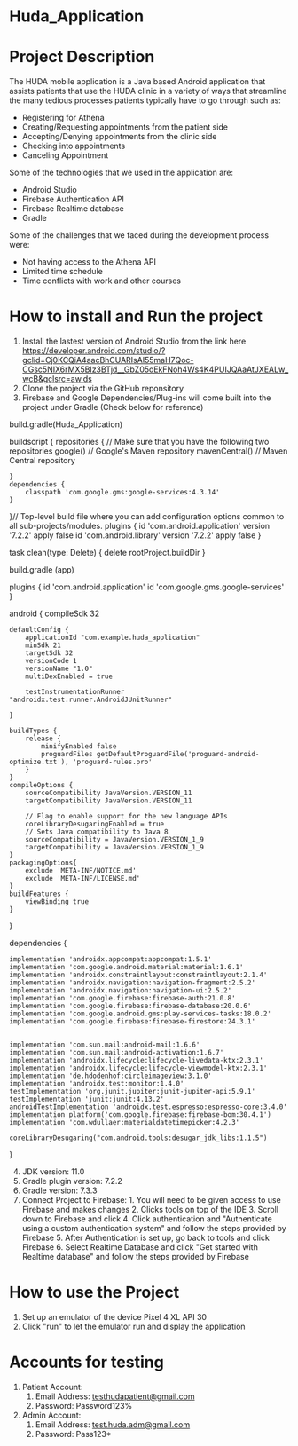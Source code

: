 # Huda_Application

# Project Description

The HUDA mobile application is a Java based Android application that assists patients that use the HUDA clinic in a variety of ways that 
streamline the many tedious processes patients typically have to go through such as:
  - Registering for Athena
  - Creating/Requesting appointments from the patient side
  - Accepting/Denying appointments from the clinic side
  - Checking into appointments
  - Canceling Appointment

Some of the technologies that we used in the application are:
  - Android Studio
  - Firebase Authentication API
  - Firebase Realtime database
  - Gradle
  
Some of the challenges that we faced during the development process were:
  - Not having access to the Athena API
  - Limited time schedule
  - Time conflicts with work and other courses
 
# How to install and Run the project
  1. Install the lastest version of Android Studio from the link here 
  https://developer.android.com/studio/?gclid=Cj0KCQiA4aacBhCUARIsAI55maH7Qoc-CGsc5NIX6rMX5BIz3BTjd__GbZ05oEkFNoh4Ws4K4PUIJQAaAtJXEALw_wcB&gclsrc=aw.ds
  2. Clone the project via the GitHub reponsitory 
  3. Firebase and Google Dependencies/Plug-ins will come built into the project under Gradle (Check below for reference)
  
  build.gradle(Huda_Application)
  
  buildscript {
    repositories {
        // Make sure that you have the following two repositories
        google()  // Google's Maven repository
        mavenCentral()  // Maven Central repository

    }
    dependencies {
        classpath 'com.google.gms:google-services:4.3.14'
    }
}// Top-level build file where you can add configuration options common to all sub-projects/modules.
plugins {
    id 'com.android.application' version '7.2.2' apply false
    id 'com.android.library' version '7.2.2' apply false
}

task clean(type: Delete) {
    delete rootProject.buildDir
}

build.gradle (app)

plugins {
    id 'com.android.application'
    id 'com.google.gms.google-services'
}

android {
    compileSdk 32

    defaultConfig {
        applicationId "com.example.huda_application"
        minSdk 21
        targetSdk 32
        versionCode 1
        versionName "1.0"
        multiDexEnabled = true

        testInstrumentationRunner "androidx.test.runner.AndroidJUnitRunner"

    }

    buildTypes {
        release {
            minifyEnabled false
            proguardFiles getDefaultProguardFile('proguard-android-optimize.txt'), 'proguard-rules.pro'
        }
    }
    compileOptions {
        sourceCompatibility JavaVersion.VERSION_11
        targetCompatibility JavaVersion.VERSION_11

        // Flag to enable support for the new language APIs
        coreLibraryDesugaringEnabled = true
        // Sets Java compatibility to Java 8
        sourceCompatibility = JavaVersion.VERSION_1_9
        targetCompatibility = JavaVersion.VERSION_1_9
    }
    packagingOptions{
        exclude 'META-INF/NOTICE.md'
        exclude 'META-INF/LICENSE.md'
    }
    buildFeatures {
        viewBinding true
    }
}

dependencies {

    implementation 'androidx.appcompat:appcompat:1.5.1'
    implementation 'com.google.android.material:material:1.6.1'
    implementation 'androidx.constraintlayout:constraintlayout:2.1.4'
    implementation 'androidx.navigation:navigation-fragment:2.5.2'
    implementation 'androidx.navigation:navigation-ui:2.5.2'
    implementation 'com.google.firebase:firebase-auth:21.0.8'
    implementation 'com.google.firebase:firebase-database:20.0.6'
    implementation 'com.google.android.gms:play-services-tasks:18.0.2'
    implementation 'com.google.firebase:firebase-firestore:24.3.1'


    implementation 'com.sun.mail:android-mail:1.6.6'
    implementation 'com.sun.mail:android-activation:1.6.7'
    implementation 'androidx.lifecycle:lifecycle-livedata-ktx:2.3.1'
    implementation 'androidx.lifecycle:lifecycle-viewmodel-ktx:2.3.1'
    implementation 'de.hdodenhof:circleimageview:3.1.0'
    implementation 'androidx.test:monitor:1.4.0'
    testImplementation 'org.junit.jupiter:junit-jupiter-api:5.9.1'
    testImplementation 'junit:junit:4.13.2'
    androidTestImplementation 'androidx.test.espresso:espresso-core:3.4.0'
    implementation platform('com.google.firebase:firebase-bom:30.4.1')
    implementation 'com.wdullaer:materialdatetimepicker:4.2.3'

    coreLibraryDesugaring("com.android.tools:desugar_jdk_libs:1.1.5")
}

  4. JDK version: 11.0
  5. Gradle plugin version: 7.2.2
  6. Gradle version: 7.3.3
  7. Connect Project to Firebase:
    1. You will need to be given access to use Firebase and makes changes
    2. Clicks tools on top of the IDE
    3. Scroll down to Firebase and click
    4. Click authentication and "Authenticate using a custom authentication system" and follow the steps provided by Firebase
    5. After Authentication is set up, go back to tools and click Firebase
    6. Select Realtime Database and click "Get started with Realtime database" and follow the steps provided by Firebase

# How to use the Project
  1. Set up an emulator of the device Pixel 4 XL API 30
  2. Click "run" to let the emulator run and display the application 
  
# Accounts for testing
  1. Patient Account:
      1. Email Address: testhudapatient@gmail.com
      2. Password: Password123%
  2. Admin Account:
      1. Email Address: test.huda.adm@gmail.com
      2. Password: Pass123*
